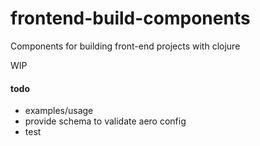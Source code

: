 # frontend-build-components

Components for building front-end projects with clojure

WIP

#### todo

- examples/usage
- provide schema to validate aero config
- test



